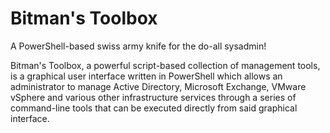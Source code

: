 # Bitman's Toolbox
A PowerShell-based swiss army knife for the do-all sysadmin!

Bitman's Toolbox, a powerful script-based collection of management tools, is a graphical user interface written in PowerShell which allows an administrator to manage Active Directory, Microsoft Exchange, VMware vSphere and various other infrastructure services through a series of command-line tools that can be executed directly from said graphical interface.
